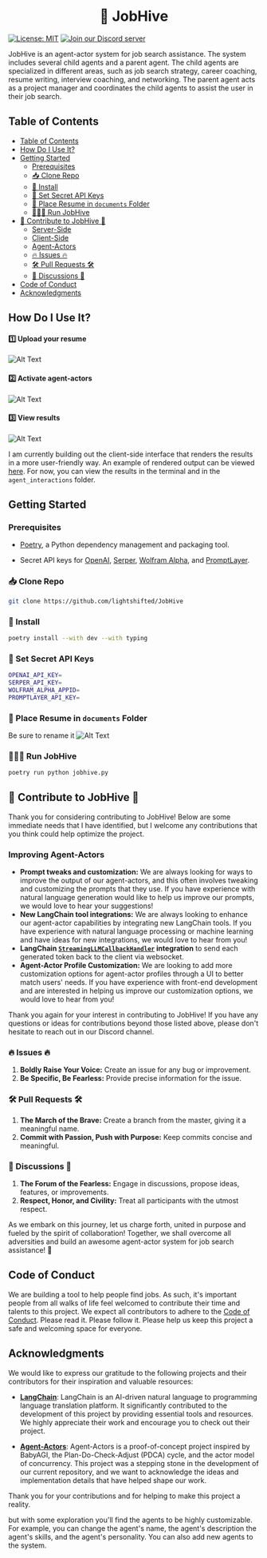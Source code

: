 <h1 align="center">🐝 JobHive</h1>

[![License: MIT](https://img.shields.io/badge/License-MIT-yellow.svg)](https://opensource.org/licenses/MIT) [![Join our Discord server](https://img.shields.io/discord/1103440012122542211?color=7289da&label=Discord&logo=discord&logoColor=ffffff)](https://discord.gg/RByY4Hm66j)


<p>JobHive is an agent-actor system for job search assistance. The system includes several child agents and a parent agent. The child agents are specialized in different areas, such as job search strategy, career coaching, resume writing, interview coaching, and networking. The parent agent acts as a project manager and coordinates the child agents to assist the user in their job search.
</p>
<h5 align="center">


## Table of Contents

- [Table of Contents](#table-of-contents)
- [How Do I Use It?](#how-do-i-use-it)
- [Getting Started](#getting-started)
  - [Prerequisites](#prerequisites)
  - [📥 Clone Repo](#-clone-repo)
  - [🔧 Install](#-install)
  - [🔑 Set Secret API Keys](#-set-secret-api-keys)
  - [📄 Place Resume in `documents` Folder](#-place-resume-in-documents-folder)
  - [🏃🏽‍♂️ Run JobHive](#️-run-jobhive)
- [🌟 Contribute to JobHive 🌟](#-contribute-to-jobhive-)
  - [Server-Side](#server-side)
  - [Client-Side](#client-side)
  - [Agent-Actors](#agent-actors)
  - [🔥 Issues 🔥](#-issues-)
  - [🛠 Pull Requests  🛠](#-pull-requests--)
  - [💬 Discussions 💬](#-discussions-)
- [Code of Conduct](#code-of-conduct)
- [Acknowledgments](#acknowledgments)

## How Do I Use It?
<h4>1️⃣ Upload your resume</p></h4> 

![Alt Text](_upload.gif)
<h4>2️⃣ Activate agent-actors</h4>

![Alt Text](_activate.gif)

<h4>3️⃣ View results</h4>

![Alt Text](_results.gif)

I am currently building out the client-side interface that renders the results in a more user-friendly way. An example of rendered output can be viewed [here](rendered_output.pdf). For now, you can view the results in the terminal and in the `agent_interactions` folder.

## Getting Started
### Prerequisites

* [Poetry](https://python-poetry.org/docs/), a Python dependency management and packaging tool.

* Secret API keys for [OpenAI](https://help.openai.com/en/articles/4936850-where-do-i-find-my-secret-api-key), [Serper](https://serper.dev/), [Wolfram Alpha](https://products.wolframalpha.com/simple-api/documentation), and [PromptLayer](https://promptlayer.com/).

### 📥 Clone Repo
```bash
git clone https://github.com/lightshifted/JobHive
```

### 🔧 Install
```bash
poetry install --with dev --with typing
```

### 🔑 Set Secret API Keys
```bash
OPENAI_API_KEY=
SERPER_API_KEY=
WOLFRAM_ALPHA_APPID=
PROMPTLAYER_API_KEY=
```

### 📄 Place Resume in `documents` Folder
Be sure to rename it 
![Alt Text](_upload.gif)

### 🏃🏽‍♂️ Run JobHive
```bash
poetry run python jobhive.py
```

## 🌟 Contribute to JobHive 🌟

Thank you for considering contributing to JobHive! Below are some immediate needs that I have identified, but I welcome any contributions that you think could help optimize the project.

### Improving Agent-Actors
- **Prompt tweaks and customization:** We are always looking for ways to improve the output of our agent-actors, and this often involves tweaking and customizing the prompts that they use. If you have experience with natural language generation would like to help us improve our prompts, we would love to hear your suggestions!
- **New LangChain tool integrations:** We are always looking to enhance our agent-actor capabilities by integrating new LangChain tools. If you have experience with natural language processing or machine learning and have ideas for new integrations, we would love to hear from you!
- **LangChain [`StreamingLLMCallbackHandler`](https://blog.langchain.dev/streaming-support-in-langchain/) integration** to send each generated token back to the client via websocket.
- **Agent-Actor Profile Customization:** We are looking to add more customization options for agent-actor profiles through a UI to better match users' needs. If you have experience with front-end development and are interested in helping us improve our customization options, we would love to hear from you!

Thank you again for your interest in contributing to JobHive! If you have any questions or ideas for contributions beyond those listed above, please don't hesitate to reach out in our Discord channel.

### 🔥 Issues 🔥

1. **Boldly Raise Your Voice:** Create an issue for any bug or improvement.
2. **Be Specific, Be Fearless:** Provide precise information for the issue.

### 🛠 Pull Requests  🛠

1. **The March of the Brave:** Create a branch from the master, giving it a meaningful name.
2. **Commit with Passion, Push with Purpose:** Keep commits concise and meaningful.

### 💬 Discussions 💬

1. **The Forum of the Fearless:** Engage in discussions, propose ideas, features, or improvements.
2. **Respect, Honor, and Civility:** Treat all participants with the utmost respect.

As we embark on this journey, let us charge forth, united in purpose and fueled by the spirit of collaboration! Together, we shall overcome all adversities and build an awesome agent-actor system for job search assistance! 🚀


## Code of Conduct
We are building a tool to help people find jobs. As such, it's important people from all walks of life feel welcomed to contribute their time and talents to this project. We expect all contributors to adhere to the [Code of Conduct](CODE_OF_CONDUCT.md). Please read it. Please follow it. Please help us keep this project a safe and welcoming space for everyone.

## Acknowledgments

We would like to express our gratitude to the following projects and their contributors for their inspiration and valuable resources:

- [**LangChain**](https://github.com/hwchase17/langchain): LangChain is an AI-driven natural language to programming language translation platform. It significantly contributed to the development of this project by providing essential tools and resources. We highly appreciate their work and encourage you to check out their project.

- [**Agent-Actors**](https://github.com/shaman-ai/agent-actors): Agent-Actors is a proof-of-concept project inspired by BabyAGI, the Plan-Do-Check-Adjust (PDCA) cycle, and the actor model of concurrency. This project was a stepping stone in the development of our current repository, and we want to acknowledge the ideas and implementation details that have helped shape our work.

Thank you for your contributions and for helping to make this project a reality.


but with some exploration you'll find the agents to be highly customizable. For example, you can change the agent's name, the agent's description the agent's skills, and the agent's personality. You can also add new agents to the system.
